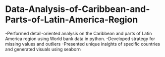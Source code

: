 # Data-Analysis-of-Caribbean-and-Parts-of-Latin-America-Region

-Performed detail-oriented analysis on the Caribbean and parts of Latin America region using World bank data in python.
-Developed strategy for missing values and outliers
-Presented unique insights of specific countries and generated visuals using seaborn
